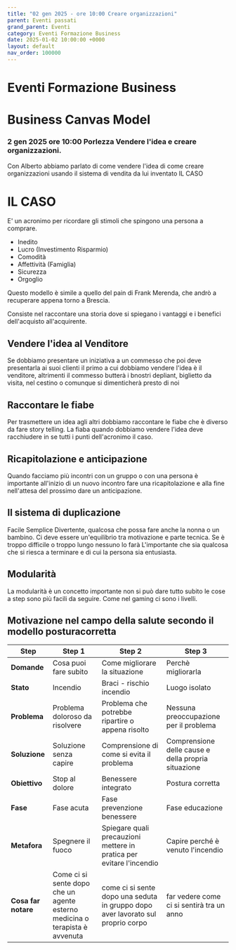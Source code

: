 ```yaml
---
title: "02 gen 2025 - ore 10:00 Creare organizzazioni"
parent: Eventi passati
grand_parent: Eventi
category: Eventi Formazione Business
date: 2025-01-02 10:00:00 +0000
layout: default
nav_order: 100000
---
```


# Eventi Formazione Business

# Business Canvas Model
### 2 gen 2025 ore 10:00 Porlezza Vendere l'idea e creare organizzazioni.


Con Alberto abbiamo parlato di come vendere l'idea di come creare organizzazioni usando il sistema di vendita da lui inventato IL CASO

# IL CASO 
E' un acronimo per ricordare gli stimoli che spingono una persona a comprare.

- Inedito
- Lucro (Investimento Risparmio)
- Comodità
- Affettività (Famiglia)
- Sicurezza
- Orgoglio

Questo modello è simile a quello del pain di Frank Merenda, che andrò a recuperare appena torno a Brescia.

Consiste nel raccontare una storia dove si spiegano i vantaggi e i benefici dell'acquisto all'acquirente.


## Vendere l'idea al Venditore 
Se dobbiamo presentare un iniziativa a un commesso che poi deve presentarla ai suoi clienti il primo a cui dobbiamo vendere l'idea è il venditore, altrimenti il commesso butterà i bnostri depliant, biglietto da visita, nel cestino o comunque si dimenticherà presto di noi


## Raccontare le fiabe 
Per trasmettere un idea agli altri dobbiamo raccontare le fiabe che è diverso da fare story telling. La fiaba quando dobbiamo vendere l'idea deve racchiudere in se tutti i punti dell'acronimo il caso. 


## Ricapitolazione e anticipazione 
Quando facciamo più incontri con un gruppo o con una persona è importante all'inizio di un nuovo incontro fare una ricapitolazione e alla fine nell'attesa del prossimo dare un anticipazione.

## Il sistema di duplicazione
Facile Semplice Divertente, qualcosa che possa fare anche la nonna o un bambino.
Ci deve essere un'equilibrio tra motivazione e parte tecnica. 
Se è troppo difficile o troppo lungo nessuno lo farà
L'importante che sia qualcosa che si riesca a terminare e di cui la persona sia entusiasta.


## Modularità 

La modularità è un concetto importante non si può  dare tutto subito le cose a step sono più facili da seguire. Come nel gaming ci sono i livelli.

## Motivazione nel campo della salute secondo il modello posturacorretta

| Step           | Step 1                                | Step 2                                             | Step 3                                      |
|-----------------|---------------------------------------|---------------------------------------------------|--------------------------------------------|
| **Domande** |Cosa puoi fare subito |Come migliorare la situazione |Perchè migliorarla |
| **Stato**       | Incendio                              | Braci - rischio incendio                          | Luogo isolato                              |
| **Problema**    | Problema doloroso da risolvere        | Problema che potrebbe ripartire o appena risolto  | Nessuna preoccupazione per il problema     |
| **Soluzione**   | Soluzione senza capire               | Comprensione di come si evita il problema         | Comprensione delle cause e della propria situazione |
| **Obiettivo**   | Stop al dolore                       | Benessere integrato                               | Postura corretta                           |
| **Fase**        | Fase acuta                           | Fase prevenzione benessere                        | Fase educazione                            |
| **Metafora**    | Spegnere il fuoco                    | Spiegare quali precauzioni mettere in pratica per evitare l'incendio | Capire perché è venuto l'incendio          |
| **Cosa far notare** |Come ci si sente dopo che un agente esterno medicina o terapista è avvenuta |come ci si sente dopo una seduta in gruppo dopo aver lavorato sul proprio corpo | far vedere come ci si sentirà tra un anno|
